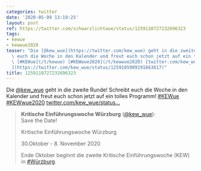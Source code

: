 ```yaml
---
categories: twitter
date: '2020-05-09 13:19:25'
layout: post
ref: https://twitter.com/schwarzlichtwue/status/1259110727232696323
tags:
- kewue
- kewwue2020
teaser: "Die [@kew_wue](https://twitter.com/kew_wue) geht in die zweite Runde! Schreibt\
  \ euch die Woche in den Kalender und freut euch schon jetzt auf ein tolles Programm!\
  \ [#KEWue](/t/kewue) [#KEWwue2020](/t/kewwue2020) [twitter.com/kew_wue/status\u2026\
  ](https://twitter.com/kew_wue/status/1259105989191663617)"
title: 1259110727232696323
---
```

Die [@kew_wue](https://twitter.com/kew_wue) geht in die zweite Runde! Schreibt euch die Woche in den Kalender und freut euch schon jetzt auf ein tolles Programm! [#KEWue](/t/kewue) [#KEWwue2020](/t/kewwue2020) [twitter.com/kew_wue/status…](https://twitter.com/kew_wue/status/1259105989191663617)
> <b>Kritische Einführungswoche Würzburg</b> ([@kew_wue](https://twitter.com/kew_wue)):  
>Save the Date!   
>  
>Kritische Einführungswoche Würzburg  
>  
>30.Oktober - 8. November 2020  
>  
>   
>  
>Ende Oktober beginnt die zweite Kritische Einführungswoche (KEW) in [#Würzburg](/t/würzburg).   

